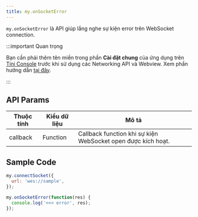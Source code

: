 ```yaml
---
title: my.onSocketError
---
```


`my.onSocketError` là API giúp lắng nghe sự kiện error trên WebSocket connection.

:::important Quan trọng

Bạn cần phải thêm tên miền trong phần **Cài đặt chung** của ứng dụng trên [Tini Console](https://developer.tiki.vn/apps) trước khi sử dụng các Networking API và Webview. Xem phần hướng dẫn [tại đây](/docs/development/tini-console/whitelist-domains).

:::

## API Params

| Thuộc tính | Kiểu dữ liệu | Mô tả                                                        |
| ---------- | ------------ | ------------------------------------------------------------ |
| callback   | Function     | Callback function khi sự kiện WebSocket open được kích hoạt. |

## Sample Code

```js
my.connectSocket({
  url: 'wes://sample',
});

my.onSocketError(function(res) {
  console.log('<<< error', res);
});
```




